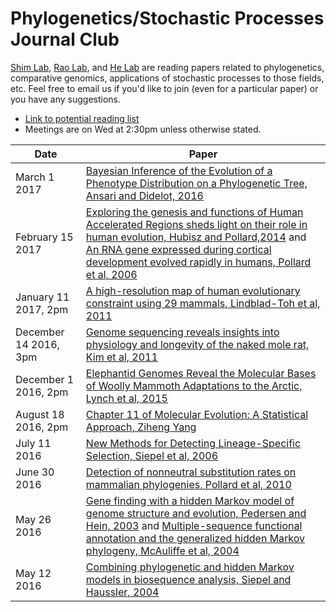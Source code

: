 # Phylogenetics/Stochastic Processes Journal Club

[Shim Lab](http://heejungshim.org), [Rao Lab](http://www.stat.purdue.edu/~varao/), and [He Lab](http://xinhelab.org/) are reading papers related to phylogenetics, comparative genomics, applications of stochastic processes to those fields, etc. Feel free to email us if you'd like to join (even for a particular paper) or you have any suggestions.

* [Link to potential reading list](https://docs.google.com/document/d/1whiJnESn0UGmLAcO762KCNRg6JJXb2a5CqTBrDzeHqQ/edit)
* Meetings are on Wed at 2:30pm unless otherwise stated.


| Date        | Paper  |
| ------------|-----------------------|
|March 1 2017 | [Bayesian Inference of the Evolution of a Phenotype Distribution on a Phylogenetic Tree, Ansari and Didelot, 2016](http://www.genetics.org/content/early/2016/07/11/genetics.116.190496) |
|February 15 2017 | [Exploring the genesis and functions of Human Accelerated Regions sheds light on their role in human evolution, Hubisz and Pollard,2014](http://www.sciencedirect.com/science/article/pii/S0959437X14000781) and [An RNA gene expressed during cortical development evolved rapidly in humans, Pollard et al, 2006](http://www.nature.com/nature/journal/v443/n7108/full/nature05113.html)|
|January 11 2017, 2pm | [A high-resolution map of human evolutionary constraint using 29 mammals, Lindblad-Toh et al, 2011](http://www.nature.com/nature/journal/v478/n7370/full/nature10530.html) |
|December 14 2016, 3pm | [Genome sequencing reveals insights into physiology and longevity of the naked mole rat, Kim et al, 2011](http://www.nature.com.ezproxy.lib.purdue.edu/nature/journal/v479/n7372/full/nature10533.html) |
|December 1 2016, 2pm | [Elephantid Genomes Reveal the Molecular Bases of Woolly Mammoth Adaptations to the Arctic, Lynch et al, 2015](http://www.cell.com/cell-reports/abstract/S2211-1247%2815%2900639-7?_returnURL=http%3A%2F%2Flinkinghub.elsevier.com%2Fretrieve%2Fpii%2FS2211124715006397%3Fshowall%3Dtrue&cc=y=) |
|August 18 2016, 2pm | [Chapter 11 of Molecular Evolution: A Statistical Approach, Ziheng Yang](https://global.oup.com/academic/product/molecular-evolution-9780199602612?cc=us&lang=en&) |
|July 11 2016  | [New Methods for Detecting Lineage-Specific Selection, Siepel et al, 2006](http://compgen.cshl.edu/~acs/dless.pdf) |
|June 30 2016  | [Detection of nonneutral substitution rates on mammalian phylogenies, Pollard et al, 2010](http://genome.cshlp.org/content/20/1/110.long) |
|May 26 2016  | [Gene finding with a hidden Markov model of genome structure and evolution, Pedersen and Hein, 2003](http://www.ncbi.nlm.nih.gov/pubmed/12538242) and [Multiple-sequence functional annotation and the generalized hidden Markov phylogeny, McAuliffe et al, 2004](http://www.ncbi.nlm.nih.gov/pubmed/14988105)  |
|May 12 2016  | [Combining phylogenetic and hidden Markov models in biosequence analysis, Siepel and Haussler, 2004](http://www.ncbi.nlm.nih.gov/pubmed/15285899) |

